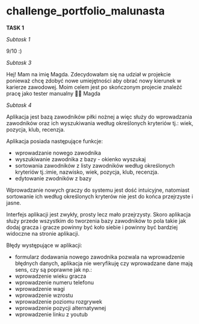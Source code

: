 # challenge_portfolio_malunasta


__TASK 1__


_Subtask 1_

9/10 :)


_Subtask 3_

Hej! Mam na imię Magda. Zdecydowałam się na udział w projekcie ponieważ chcę zdobyć nowe umiejętności aby obrać nowy kierunek w karierze zawodowej. 
Moim celem jest po skończonym projecie znaleźć pracę jako tester manualny 💪🏻 
Magda


_Subtask 4_

Aplikacja jest bazą zawodników piłki nożnej a więc służy do wprowadzania zawodników oraz ich wyszukiwania według określonych kryteriów tj.: wiek, pozycja, klub, recenzja.

Aplikacja posiada następujące funkcje: 
* wprowadzanie nowego zawodnika
* wyszukiwanie zawodnika z bazy - okienko wyszukaj 
* sortowania zawodników z listy zawodników według określonych kryteriów tj.:imie, nazwisko, wiek, pozycja, klub, recenzja. 
* edytowanie zwodników z bazy

Wprowadzanie nowych graczy do systemu jest dość intuicyjne, natomiast sortowanie ich według określonych kryterów nie jest do końca przejrzyste i jasne.

Interfejs aplikacji jest zwykły, prosty lecz mało przejrzysty. Skoro aplikacja służy przede wszystkim do tworzenia bazy zawodników to pola takie jak dodaj gracza i gracze powinny być koło siebie i powinny być bardziej widoczne na stronie aplikacji.

Błędy występujące w aplikacji:
* formularz dodawania nowego zawodnika pozwala na wprowadzenie błędnych danych, aplikacja nie weryfikuję czy wprowadzane dane mają sens, czy są poprawne jak np.:
* wprowadzenie wieku gracza 
* wprowadzenie numeru telefonu 
* wprowadzenie wagi
* wprowadzenie wzrostu
* wprowadzenie poziomu rozgrywek 
* wprowadzenie pozycji alternatywnej
* wprowadzenie linku z youtub 








